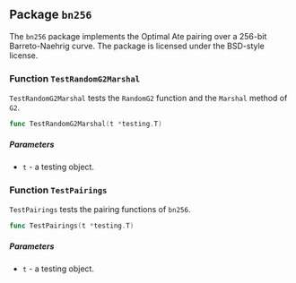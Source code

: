 ## Package `bn256`

The `bn256` package implements the Optimal Ate pairing over a 256-bit Barreto-Naehrig curve. The package is licensed under the BSD-style license.

### Function `TestRandomG2Marshal`

`TestRandomG2Marshal` tests the `RandomG2` function and the `Marshal` method of `G2`.

```go
func TestRandomG2Marshal(t *testing.T)
```

##### Parameters

- `t` - a testing object.

### Function `TestPairings`

`TestPairings` tests the pairing functions of `bn256`.

```go
func TestPairings(t *testing.T)
```

##### Parameters

- `t` - a testing object.